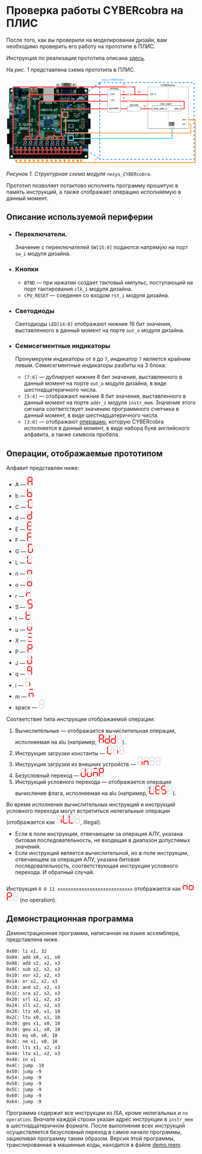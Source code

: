 # Проверка работы CYBERcobra на ПЛИС

После того, как вы проверили на моделировании дизайн, вам необходимо проверить его работу на прототипе в ПЛИС.

Инструкция по реализации прототипа описана [здесь](../../../Vivado%20Basics/How%20to%20program%20an%20fpga%20board.md).

На _рис. 1_ представлена схема прототипа в ПЛИС.

![../../../.pic/Labs/board%20files/nexys_cobra_structure.drawio.svg](../../../.pic/Labs/board%20files/nexys_cobra_structure.drawio.svg)

_Рисунок 1. Структурная схема модуля `nexys_CYBERcobra`._

Прототип позволяет потактово исполнять программу прошитую в память инструкций, а также отображает операцию исполняемую в данный момент.

## Описание используемой периферии

-   ### Переключатели.

    Значение с переключателей `SW[15:0]` подаются напрямую на порт `sw_i` модуля дизайна.

-   ### Кнопки

    -   `BTND` — при нажатии создает тактовый импульс, поступающий на порт тактирования `clk_i` модуля дизайна.
    -   `CPU_RESET` — соединен со входом `rst_i` модуля дизайна.

-   ### Светодиоды

    Светодиоды `LED[14:0]` отображают нижние 16 бит значения, выставленного в данный момент на порте `out_o` модуля дизайна.

-   ### Семисегментные индикаторы

    Пронумеруем индикаторы от `0` до `7`, индикатор `7` является крайним левым. Семисегментные индикаторы разбиты на 3 блока:

    -   `[7:6]` — дублируют нижние 8 бит значения, выставленного в данный момент на порте `out_o` модуля дизайна, в виде шестнадцатеричного числа.
    -   `[5:4]` — отображают нижние 8 бит значения, выставленного в данный момент на порте `addr_i` модуля `instr_mem`. Значение этого сигнала соответствует значению программного счетчика в данный момент, в виде шестнадцатеричного числа.
    -   `[3:0]` — отображают [операцию](#операции-отображаемые-прототипом), которую CYBERcobra исполняется в данный момент, в виде набора букв английского алфавита, а также символа пробела.

## Операции, отображаемые прототипом

Алфавит представлен ниже:

-   A — <img src='../../../.pic/Labs/board%20files/semseg_alphabet/A.svg' alt= '../../../.pic/Labs/board%20files/semseg_alphabet/A.svg' width='16'>
-   b — <img src='../../../.pic/Labs/board%20files/semseg_alphabet/b.svg' alt= '../../../.pic/Labs/board%20files/semseg_alphabet/b.svg' width='16'>
-   C — <img src='../../../.pic/Labs/board%20files/semseg_alphabet/C.svg' alt= '../../../.pic/Labs/board%20files/semseg_alphabet/C.svg' width='16'>
-   d — <img src='../../../.pic/Labs/board%20files/semseg_alphabet/d.svg' alt= '../../../.pic/Labs/board%20files/semseg_alphabet/d.svg' width='16'>
-   E — <img src='../../../.pic/Labs/board%20files/semseg_alphabet/E.svg' alt= '../../../.pic/Labs/board%20files/semseg_alphabet/E.svg' width='16'>
-   F — <img src='../../../.pic/Labs/board%20files/semseg_alphabet/F.svg' alt= '../../../.pic/Labs/board%20files/semseg_alphabet/F.svg' width='16'>
-   G — <img src='../../../.pic/Labs/board%20files/semseg_alphabet/G.svg' alt= '../../../.pic/Labs/board%20files/semseg_alphabet/G.svg' width='16'>
-   L — <img src='../../../.pic/Labs/board%20files/semseg_alphabet/L.svg' alt= '../../../.pic/Labs/board%20files/semseg_alphabet/L.svg' width='16'>
-   n — <img src='../../../.pic/Labs/board%20files/semseg_alphabet/n.svg' alt= '../../../.pic/Labs/board%20files/semseg_alphabet/n.svg' width='16'>
-   o — <img src='../../../.pic/Labs/board%20files/semseg_alphabet/o.svg' alt= '../../../.pic/Labs/board%20files/semseg_alphabet/o.svg' width='16'>
-   r — <img src='../../../.pic/Labs/board%20files/semseg_alphabet/r.svg' alt= '../../../.pic/Labs/board%20files/semseg_alphabet/r.svg' width='16'>
-   S — <img src='../../../.pic/Labs/board%20files/semseg_alphabet/S.svg' alt= '../../../.pic/Labs/board%20files/semseg_alphabet/S.svg' width='16'>
-   t — <img src='../../../.pic/Labs/board%20files/semseg_alphabet/t.svg' alt= '../../../.pic/Labs/board%20files/semseg_alphabet/t.svg' width='16'>
-   u — <img src='../../../.pic/Labs/board%20files/semseg_alphabet/u.svg' alt= '../../../.pic/Labs/board%20files/semseg_alphabet/u.svg' width='16'>
-   X — <img src='../../../.pic/Labs/board%20files/semseg_alphabet/X.svg' alt= '../../../.pic/Labs/board%20files/semseg_alphabet/X.svg' width='16'>
-   P — <img src='../../../.pic/Labs/board%20files/semseg_alphabet/P.svg' alt= '../../../.pic/Labs/board%20files/semseg_alphabet/P.svg' width='16'>
-   J — <img src='../../../.pic/Labs/board%20files/semseg_alphabet/J.svg' alt= '../../../.pic/Labs/board%20files/semseg_alphabet/J.svg' width='16'>
-   q — <img src='../../../.pic/Labs/board%20files/semseg_alphabet/q.svg' alt= '../../../.pic/Labs/board%20files/semseg_alphabet/q.svg' width='16'>
-   i — <img src='../../../.pic/Labs/board%20files/semseg_alphabet/i.svg' alt= '../../../.pic/Labs/board%20files/semseg_alphabet/i.svg' width='16'>
-   m — <img src='../../../.pic/Labs/board%20files/semseg_alphabet/m.svg' alt= '../../../.pic/Labs/board%20files/semseg_alphabet/m.svg' width='16'>
-   space — <img src='../../../.pic/Labs/board%20files/semseg_alphabet/space.svg' alt= '../../../.pic/Labs/board%20files/semseg_alphabet/space.svg' width='16'>

Соответствие типа инструкции отображаемой операции:

1.  Вычислительные — отображается вычислительная операция, исполняемая на alu (например, <img src='../../../.pic/Labs/board%20files/semseg_alphabet/A.svg' alt= '../../../.pic/Labs/board%20files/semseg_alphabet/A.svg' width='16'><img src='../../../.pic/Labs/board%20files/semseg_alphabet/d.svg' alt= '../../../.pic/Labs/board%20files/semseg_alphabet/d.svg' width='16'><img src='../../../.pic/Labs/board%20files/semseg_alphabet/d.svg' alt= '../../../.pic/Labs/board%20files/semseg_alphabet/d.svg' width='16'><img src='../../../.pic/Labs/board%20files/semseg_alphabet/space.svg' alt= '../../../.pic/Labs/board%20files/semseg_alphabet/space.svg' width='16'>).
1.  Инструкция загрузки константы  — <img src='../../../.pic/Labs/board%20files/semseg_alphabet/L.svg' alt= '../../../.pic/Labs/board%20files/semseg_alphabet/L.svg' width='16'><img src='../../../.pic/Labs/board%20files/semseg_alphabet/i.svg' alt= '../../../.pic/Labs/board%20files/semseg_alphabet/i.svg' width='16'><img src='../../../.pic/Labs/board%20files/semseg_alphabet/space.svg' alt= '../../../.pic/Labs/board%20files/semseg_alphabet/space.svg' width='16'>
1.  Инструкция загрузки из внешних устройств — <img src='../../../.pic/Labs/board%20files/semseg_alphabet/i.svg' alt= '../../../.pic/Labs/board%20files/semseg_alphabet/i.svg' width='16'><img src='../../../.pic/Labs/board%20files/semseg_alphabet/n.svg' alt= '../../../.pic/Labs/board%20files/semseg_alphabet/n.svg' width='16'><img src='../../../.pic/Labs/board%20files/semseg_alphabet/space.svg' alt= '../../../.pic/Labs/board%20files/semseg_alphabet/space.svg' width='16'><img src='../../../.pic/Labs/board%20files/semseg_alphabet/space.svg' alt= '../../../.pic/Labs/board%20files/semseg_alphabet/space.svg' width='16'>
1.  Безусловный переход — <img src='../../../.pic/Labs/board%20files/semseg_alphabet/J.svg' alt= '../../../.pic/Labs/board%20files/semseg_alphabet/J.svg' width='16'><img src='../../../.pic/Labs/board%20files/semseg_alphabet/u.svg' alt= '../../../.pic/Labs/board%20files/semseg_alphabet/u.svg' width='16'><img src='../../../.pic/Labs/board%20files/semseg_alphabet/m.svg' alt= '../../../.pic/Labs/board%20files/semseg_alphabet/m.svg' width='16'><img src='../../../.pic/Labs/board%20files/semseg_alphabet/P.svg' alt= '../../../.pic/Labs/board%20files/semseg_alphabet/P.svg' width='16'>
1.  Инструкций условного перехода — отображается операция вычисления флага, исполняемая на alu (например, <img src='../../../.pic/Labs/board%20files/semseg_alphabet/L.svg' alt= '../../../.pic/Labs/board%20files/semseg_alphabet/L.svg' width='16'><img src='../../../.pic/Labs/board%20files/semseg_alphabet/E.svg' alt= '../../../.pic/Labs/board%20files/semseg_alphabet/E.svg' width='16'><img src='../../../.pic/Labs/board%20files/semseg_alphabet/S.svg' alt= '../../../.pic/Labs/board%20files/semseg_alphabet/S.svg' width='16'><img src='../../../.pic/Labs/board%20files/semseg_alphabet/space.svg' alt= '../../../.pic/Labs/board%20files/semseg_alphabet/space.svg' width='16'>).

Во время исполнения вычислительных инструкций и инструкций условного перехода могут встретиться нелегальные операции (отображается как <img src='../../../.pic/Labs/board%20files/semseg_alphabet/i.svg' alt= '../../../.pic/Labs/board%20files/semseg_alphabet/i.svg' width='16'><img src='../../../.pic/Labs/board%20files/semseg_alphabet/L.svg' alt= '../../../.pic/Labs/board%20files/semseg_alphabet/L.svg' width='16'><img src='../../../.pic/Labs/board%20files/semseg_alphabet/L.svg' alt= '../../../.pic/Labs/board%20files/semseg_alphabet/L.svg' width='16'><img src='../../../.pic/Labs/board%20files/semseg_alphabet/space.svg' alt= '../../../.pic/Labs/board%20files/semseg_alphabet/space.svg' width='16'>, illegal):

-   Если в поле инструкции, отвечающем за операция АЛУ, указана битовая последовательность, не входящая в диапазон допустимых значений.
-   Если инструкций является вычислительной, но в поле инструкции, отвечающем за операция АЛУ, указана битовая последовательность, соответствующая инструкции условного перехода. И обратный случай.

Инструкция `0 0 11 xxxxxxxxxxxxxxxxxxxxxxxxxxxx` отображается как <img src='../../../.pic/Labs/board%20files/semseg_alphabet/n.svg' alt= '../../../.pic/Labs/board%20files/semseg_alphabet/n.svg' width='16'><img src='../../../.pic/Labs/board%20files/semseg_alphabet/o.svg' alt= '../../../.pic/Labs/board%20files/semseg_alphabet/o.svg' width='16'><img src='../../../.pic/Labs/board%20files/semseg_alphabet/P.svg' alt= '../../../.pic/Labs/board%20files/semseg_alphabet/P.svg' width='16'><img src='../../../.pic/Labs/board%20files/semseg_alphabet/space.svg' alt= '../../../.pic/Labs/board%20files/semseg_alphabet/space.svg' width='16'> (no operation).

## Демонстрационная программа

Демонстрационная программа, написанная на языке ассемблера, представлена ниже.

```
0x00: li x1, 32
0x04: add x0, x1, x0
0x08: add x2, x2, x3
0x0C: sub x2, x2, x3
0x10: xor x2, x2, x3
0x14: or x2, x2, x3
0x18: and x2, x2, x3
0x1C: sra x2, x2, x3
0x20: srl x2, x2, x3
0x24: sll x2, x2, x3
0x28: lts x0, x1, 10
0x2C: ltu x0, x1, 10
0x30: ges x1, x0, 10
0x34: geu x1, x0, 10
0x38: eq x0, x0, 10
0x3C: ne x1, x0, 10
0x40: lts x1, x2, x3
0x44: ltu x1, x2, x3
0x48: in x1
0x4C: jump -19
0x50: jump -9
0x54: jump -9
0x58: jump -9
0x5C: jump -9
0x60: jump -9
0x64: jump -9
```

Программа содержит все инструкции из ISA, кроме нелегальных и `no operation`. Вначале каждой строки указан адрес инструкции в `instr_mem` в шестнадцатеричном формате. После выполнения всех инструкций осуществляется безусловный переход в самое начало программы, зацикливая программу таким образом. Версия этой программы, транслированная в машинные коды, находится в файле [demo.mem](./demo.mem).

<!-- Как демонстрация, на _рис. 2_ изображено состояние прототипа на ПЛИС во время исполнения инструкции по адресу `0x04`. -->

